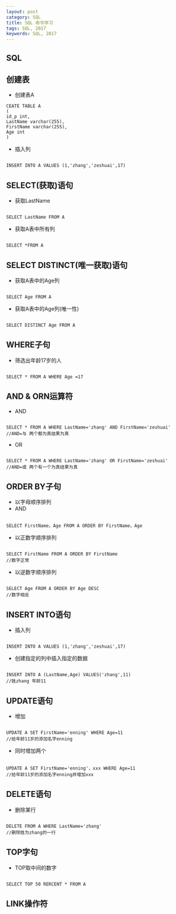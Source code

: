 ```yaml
---
layout: post
category: SQL
title: SQL 命令学习
tags: SQL, 2017
keywords: SQL, 2017
---
```

## SQL

## 创建表

* 创建表A
<pre><code>CEATE TABLE A
(
id_p int,
LastName varchar(255),
FirstName varchar(255),
Age int
)</code></pre>

* 插入列
<pre><code>
INSERT INTO A VALUES (1,'zhang','zeshuai',17)
</code></pre>


## SELECT(获取)语句

* 获取LastName
<pre><code>
SELECT LastName FROM A
</code></pre>

* 获取A表中所有列
<pre><code>
SELECT *FROM A
</code></pre>


## SELECT DISTINCT(唯一获取)语句

* 获取A表中的Age列
<pre><code>
SELECT Age FROM A
</code></pre>

* 获取A表中的Age列(唯一性)
<pre><code>
SELECT DISTINCT Age FROM A
</code></pre>

## WHERE子句

* 筛选出年龄17岁的人
<pre><code>
SELECT * FROM A WHERE Age =17
</code></pre>


## AND & ORN运算符

* AND
<pre><code>
SELECT * FROM A WHERE LastName='zhang' AND FirstName='zeshuai'
//AND=与 两个都为真结果为真
</code></pre>

* OR
<pre><code>
SELECT * FROM A WHERE LastName='zhang' OR FirstName='zeshuai'
//AND=或 两个有一个为真结果为真
</code></pre>


## ORDER BY子句
* 以字母顺序排列
* AND
<pre><code>
SELECT FirstName，Age FROM A ORDER BY FirstName，Age
</code></pre>

* 以正数字顺序排列
<pre><code>
SELECT FirstName FROM A ORDER BY FirstName
//数字正常
</code></pre>

* 以逆数字顺序排列
<pre><code>
SELECT Age FROM A ORDER BY Age DESC
//数字相反
</code></pre>

## INSERT INTO语句

* 插入列
<pre><code>
INSERT INTO A VALUES (1,'zhang','zeshuai',17)
</code></pre>

* 创建指定的列中插入指定的数据
<pre><code>
INSERT INTO A (LastName,Age) VALUES('zhang',11)
//姓zhang 年龄11
</code></pre>


## UPDATE语句

* 增加
<pre><code>
UPDATE A SET FirstName='enning' WHERE Age=11
//给年龄11岁的添加名字enning
</code></pre>

* 同时增加两个
<pre><code>
UPDATE A SET FirstName='enning'，xxx WHERE Age=11
//给年龄11岁的添加名字enning并增加xxx
</code></pre>


## DELETE语句

* 删除某行
<pre><code>
DELETE FROM A WHERE LastName='zhang'
//删除姓为zhang的一行
</code></pre>


## TOP字句

* TOP取中间的数字
<pre><code>
SELECT TOP 50 RERCENT * FROM A
</code></pre>


## LINK操作符
